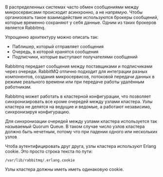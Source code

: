 
В распределенных системах часто обмен сообщениями между микросервисами происходит асинхронно, а не напрямую. Чтобы организовать такое взаимодействие используются брокеры сообщений, которые временно сохраняют у себя данные. 
Одним из таких брокеров является Rabbitmq. 

Упрощенно архитектуру можно описать так:
- Паблишер, который отправляет сообщения
- Очередь, в которой хранятся сообщения
- Подписчики, которые выступают получателями сообщений

Rabbitmq передает сообщения между поставщиками и подписчиками через очереди. RabbitMQ отлично подходит для интеграции разных компонентов, создания микросервисов, потоковой передачи данных в режиме реального времени или при передаче работы удалённым работникам.

Rabbitmq может работать в кластерной конфигурации, что позволяет синхронизировать все кроме очередей между узлами кластера. Узлы кластера не делятся на ведущие и ведомые, а работают независимо, синхронизируя конфигурацию. 

Для синхронизации очередей между узлами кластера используется так называемый Quorum Queue. В таком случае число узлов кластера должно быть нечетным, потому что при падении одного или нескольких узлов 

Чтоба аутентифицировать друг друга, узлы кластера используют Erlang cookie. Это просто строка текста по пути: 
```
/var/lib/rabbitmq/.erlang.cookie
```
Узлы кластера должны иметь иметь одинаковую cookie. 